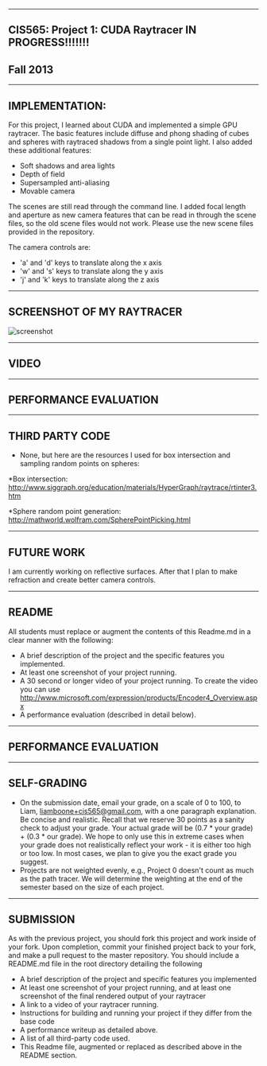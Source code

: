 -------------------------------------------------------------------------------
CIS565: Project 1: CUDA Raytracer  IN PROGRESS!!!!!!!
-------------------------------------------------------------------------------
Fall 2013
-------------------------------------------------------------------------------

-------------------------------------------------------------------------------
IMPLEMENTATION:
-------------------------------------------------------------------------------
For this project, I learned about CUDA and implemented a simple GPU raytracer.
The basic features include diffuse and phong shading of cubes and spheres with 
raytraced shadows from a single point light. I also added these additional 
features:

* Soft shadows and area lights 
* Depth of field
* Supersampled anti-aliasing
* Movable camera

The scenes are still read through the command line. I added focal length and 
aperture as new camera features that can be read in through the scene files, 
so the old scene files would not work. Please use the new scene files provided
in the repository. 

The camera controls are:
* 'a' and 'd' keys to translate along the x axis
* 'w' and 's' keys to translate along the y axis
* 'j' and 'k' keys to translate along the z axis

-------------------------------------------------------------------------------
SCREENSHOT OF MY RAYTRACER
-------------------------------------------------------------------------------
![screenshot](http://github.com/zxyzhu/Project1-RayTracer/tree/master/renders/screenCap/DOF.bmp)

-------------------------------------------------------------------------------
VIDEO
-------------------------------------------------------------------------------

-------------------------------------------------------------------------------
PERFORMANCE EVALUATION
-------------------------------------------------------------------------------

-------------------------------------------------------------------------------
THIRD PARTY CODE 
-------------------------------------------------------------------------------
* None, but here are the resources I used for box intersection and sampling
random points on spheres:

*Box intersection: 
http://www.siggraph.org/education/materials/HyperGraph/raytrace/rtinter3.htm

*Sphere random point generation:
http://mathworld.wolfram.com/SpherePointPicking.html

-------------------------------------------------------------------------------
FUTURE WORK
-------------------------------------------------------------------------------
I am currently working on reflective surfaces. After that I plan to make 
refraction and create better camera controls. 

-------------------------------------------------------------------------------
README
-------------------------------------------------------------------------------
All students must replace or augment the contents of this Readme.md in a clear 
manner with the following:

* A brief description of the project and the specific features you implemented.
* At least one screenshot of your project running.
* A 30 second or longer video of your project running.  To create the video you
  can use http://www.microsoft.com/expression/products/Encoder4_Overview.aspx 
* A performance evaluation (described in detail below).

-------------------------------------------------------------------------------
PERFORMANCE EVALUATION
-------------------------------------------------------------------------------



-------------------------------------------------------------------------------
SELF-GRADING
-------------------------------------------------------------------------------
* On the submission date, email your grade, on a scale of 0 to 100, to Liam,
  liamboone+cis565@gmail.com, with a one paragraph explanation.  Be concise and
  realistic.  Recall that we reserve 30 points as a sanity check to adjust your
  grade.  Your actual grade will be (0.7 * your grade) + (0.3 * our grade).  We
  hope to only use this in extreme cases when your grade does not realistically
  reflect your work - it is either too high or too low.  In most cases, we plan
  to give you the exact grade you suggest.
* Projects are not weighted evenly, e.g., Project 0 doesn't count as much as
  the path tracer.  We will determine the weighting at the end of the semester
  based on the size of each project.

-------------------------------------------------------------------------------
SUBMISSION
-------------------------------------------------------------------------------
As with the previous project, you should fork this project and work inside of
your fork. Upon completion, commit your finished project back to your fork, and
make a pull request to the master repository.  You should include a README.md
file in the root directory detailing the following

* A brief description of the project and specific features you implemented
* At least one screenshot of your project running, and at least one screenshot
  of the final rendered output of your raytracer
* A link to a video of your raytracer running.
* Instructions for building and running your project if they differ from the
  base code
* A performance writeup as detailed above.
* A list of all third-party code used.
* This Readme file, augmented or replaced as described above in the README section.
